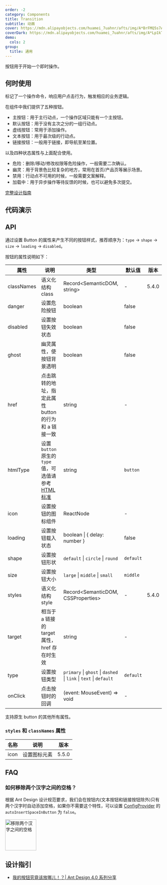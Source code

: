 ```yaml
---
order: -2
category: Components
title: Transition
subtitle: 动画
cover: https://mdn.alipayobjects.com/huamei_7uahnr/afts/img/A*BrFMQ5s7AAQAAAAAAAAAAAAADrJ8AQ/original
coverDark: https://mdn.alipayobjects.com/huamei_7uahnr/afts/img/A*Lp1kTYmSsgoAAAAAAAAAAAAADrJ8AQ/original
demo:
  cols: 2
group:
  title: 通用
---
```


按钮用于开始一个即时操作。

## 何时使用

标记了一个操作命令，响应用户点击行为，触发相应的业务逻辑。

在组件中我们提供了五种按钮。

- 主按钮：用于主行动点，一个操作区域只能有一个主按钮。
- 默认按钮：用于没有主次之分的一组行动点。
- 虚线按钮：常用于添加操作。
- 文本按钮：用于最次级的行动点。
- 链接按钮：一般用于链接，即导航至某位置。

以及四种状态属性与上面配合使用。

- 危险：删除/移动/修改权限等危险操作，一般需要二次确认。
- 幽灵：用于背景色比较复杂的地方，常用在首页/产品页等展示场景。
- 禁用：行动点不可用的时候，一般需要文案解释。
- 加载中：用于异步操作等待反馈的时候，也可以避免多次提交。

[完整设计指南](https://ant.design/docs/spec/buttons-cn)

## 代码演示

<!-- prettier-ignore -->
[//]: # (<code src="./demo/basic.tsx"></code>)

## API

通过设置 Button 的属性来产生不同的按钮样式，推荐顺序为：`type` -> `shape` -> `size` -> `loading` -> `disabled`。

按钮的属性说明如下：

| 属性       | 说明                                                                                                                                 | 类型                                                              | 默认值    | 版本  |
| ---------- | ------------------------------------------------------------------------------------------------------------------------------------ | ----------------------------------------------------------------- | --------- | ----- |
| classNames | 语义化结构 class                                                                                                                     | Record<SemanticDOM, string>                                       | -         | 5.4.0 |
| danger     | 设置危险按钮                                                                                                                         | boolean                                                           | false     |       |
| disabled   | 设置按钮失效状态                                                                                                                     | boolean                                                           | false     |       |
| ghost      | 幽灵属性，使按钮背景透明                                                                                                             | boolean                                                           | false     |       |
| href       | 点击跳转的地址，指定此属性 button 的行为和 a 链接一致                                                                                | string                                                            | -         |       |
| htmlType   | 设置 `button` 原生的 `type` 值，可选值请参考 [HTML 标准](https://developer.mozilla.org/en-US/docs/Web/HTML/Element/button#attr-type) | string                                                            | `button`  |       |
| icon       | 设置按钮的图标组件                                                                                                                   | ReactNode                                                         | -         |       |
| loading    | 设置按钮载入状态                                                                                                                     | boolean \| { delay: number }                                      | false     |       |
| shape      | 设置按钮形状                                                                                                                         | `default` \| `circle` \| `round`                                  | `default` |       |
| size       | 设置按钮大小                                                                                                                         | `large` \| `middle` \| `small`                                    | `middle`  |       |
| styles     | 语义化结构 style                                                                                                                     | Record<SemanticDOM, CSSProperties>                                | -         | 5.4.0 |
| target     | 相当于 a 链接的 target 属性，href 存在时生效                                                                                         | string                                                            | -         |       |
| type       | 设置按钮类型                                                                                                                         | `primary` \| `ghost` \| `dashed` \| `link` \| `text` \| `default` | `default` |       |
| onClick    | 点击按钮时的回调                                                                                                                     | (event: MouseEvent) => void                                       | -         |       |

支持原生 button 的其他所有属性。

### `styles` 和 `classNames` 属性

| 名称 | 说明         | 版本  |
| ---- | ------------ | ----- |
| icon | 设置图标元素 | 5.5.0 |

## FAQ

### 如何移除两个汉字之间的空格？

根据 Ant Design 设计规范要求，我们会在按钮内(文本按钮和链接按钮除外)只有两个汉字时自动添加空格，如果你不需要这个特性，可以设置 [ConfigProvider](/components/config-provider-cn#api) 的 `autoInsertSpaceInButton` 为 `false`。

<img src="https://gw.alipayobjects.com/zos/antfincdn/MY%26THAPZrW/38f06cb9-293a-4b42-b183-9f443e79ffea.png" style="box-shadow: none; margin: 0; width: 100px" alt="移除两个汉字之间的空格"  />

<style>
.site-button-ghost-wrapper {
  padding: 16px;
  background: rgb(190, 200, 200);
}
</style>

## 设计指引

- [我的按钮究竟该放哪儿！？| Ant Design 4.0 系列分享](https://zhuanlan.zhihu.com/p/109644406)

